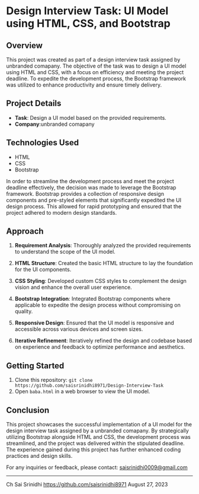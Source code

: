 # Design Interview Task: UI Model using HTML, CSS, and Bootstrap

## Overview

This project was created as part of a design interview task assigned by unbranded comapany. The objective of the task was to design a UI model using HTML and CSS, with a focus on efficiency and meeting the project deadline. To expedite the development process, the Bootstrap framework was utilized to enhance productivity and ensure timely delivery.

## Project Details

- **Task**: Design a UI model based on the provided requirements.
- **Company**:unbranded comapany

## Technologies Used
- HTML
- CSS
- Bootstrap

In order to streamline the development process and meet the project deadline effectively, the decision was made to leverage the Bootstrap framework. Bootstrap provides a collection of responsive design components and pre-styled elements that significantly expedited the UI design process. This allowed for rapid prototyping and ensured that the project adhered to modern design standards.

## Approach

1. **Requirement Analysis**: Thoroughly analyzed the provided requirements to understand the scope of the UI model.

2. **HTML Structure**: Created the basic HTML structure to lay the foundation for the UI components.

3. **CSS Styling**: Developed custom CSS styles to complement the design vision and enhance the overall user experience.

4. **Bootstrap Integration**: Integrated Bootstrap components where applicable to expedite the design process without compromising on quality.

5. **Responsive Design**: Ensured that the UI model is responsive and accessible across various devices and screen sizes.

6. **Iterative Refinement**: Iteratively refined the design and codebase based on experience and feedback to optimize performance and aesthetics.


## Getting Started

1. Clone this repository: `git clone https://github.com/saisrinidhi8971/Design-Interview-Task`
2. Open `baba.html` in a web browser to view the UI model.

## Conclusion

This project showcases the successful implementation of a UI model for the design interview task assigned by a unbranded comapany. By strategically utilizing Bootstrap alongside HTML and CSS, the development process was streamlined, and the project was delivered within the stipulated deadline. The experience gained during this project has further enhanced coding practices and design skills.

For any inquiries or feedback, please contact: saisrinidhi0009@gmail.com

---
Ch Sai Srinidhi
https://github.com/saisrinidhi8971
August 27, 2023
